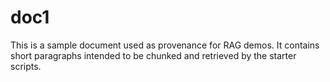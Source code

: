 # doc1

This is a sample document used as provenance for RAG demos. It contains short paragraphs intended to be chunked and retrieved by the starter scripts.

